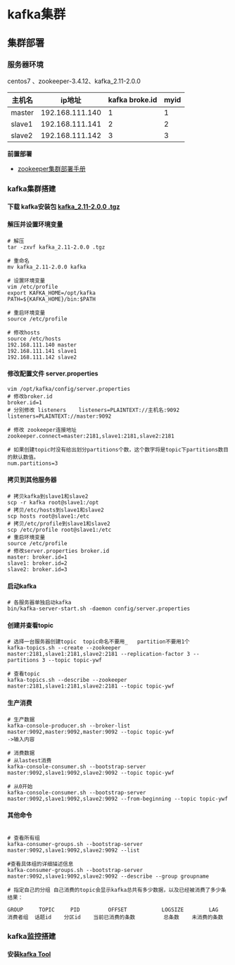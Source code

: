 # kafka集群

## 集群部署

### 服务器环境

centos7 、zookeeper-3.4.12、kafka_2.11-2.0.0

| 主机名 | ip地址          | kafka broke.id | myid |
| ------ | --------------- | -------------- | ---- |
| master | 192.168.111.140 | 1              | 1    |
| slave1 | 192.168.111.141 | 2              | 2    |
| slave2 | 192.168.111.142 | 3              | 3    |

**前置部署**

- [zookeeper集群部署手册](https://yweifeng.github.io/ywf-java-guide/doc/zookeeper/zookeeper集群部署.html)



### kafka集群搭建

#### 下载 kafka安装包   [kafka_2.11-2.0.0 .tgz](https://links.jianshu.com/go?to=https%3A%2F%2Fpan.baidu.com%2Fs%2F1Flc6qthv6p1Dqq7mEISyIA)



#### 解压并设置环境变量

```shell
# 解压
tar -zxvf kafka_2.11-2.0.0 .tgz

# 重命名
mv kafka_2.11-2.0.0 kafka

# 设置环境变量
vim /etc/profile
export KAFKA_HOME=/opt/kafka
PATH=${KAFKA_HOME}/bin:$PATH

# 重启环境变量
source /etc/profile

# 修改hosts
source /etc/hosts
192.168.111.140 master
192.168.111.141 slave1
192.168.111.142 slave2
```

#### 修改配置文件 server.properties 

```shell
vim /opt/kafka/config/server.properties
# 修改broker.id
broker.id=1
# 分別修改 listeners    listeners=PLAINTEXT://主机名:9092
listeners=PLAINTEXT://master:9092

# 修改 zookeeper连接地址
zookeeper.connect=master:2181,slave1:2181,slave2:2181

# 如果创建topic时没有给出划分partitions个数，这个数字将是topic下partitions数目的默认数值。
num.partitions=3
```

#### 拷贝到其他服务器

```shell
# 拷贝kafka到slave1和slave2
scp -r kafka root@slave1:/opt
# 拷贝/etc/hosts到slave1和slave2
scp hosts root@slave1:/etc
# 拷贝/etc/profile到slave1和slave2
scp /etc/profile root@slave1:/etc
# 重启环境变量
source /etc/profile
# 修改server.properties broker.id
master: broker.id=1
slave1: broker.id=2
slave2: broker.id=3
```

#### 启动kafka

```shell
# 各服务器单独启动kafka
bin/kafka-server-start.sh -daemon config/server.properties 
```

#### 创建并查看topic

```shell
# 选择一台服务器创建topic  topic命名不要用_   partition不要用1个
kafka-topics.sh --create --zookeeper master:2181,slave1:2181,slave2:2181 --replication-factor 3 --partitions 3 --topic topic-ywf

# 查看topic
kafka-topics.sh --describe --zookeeper master:2181,slave1:2181,slave2:2181 --topic topic-ywf
```

#### 生产消费

```shell
# 生产数据
kafka-console-producer.sh --broker-list master:9092,master:9092,master:9092 --topic topic-ywf
->输入内容

# 消费数据
# 从lastest消费
kafka-console-consumer.sh --bootstrap-server master:9092,slave1:9092,slave2:9092 --topic topic-ywf

# 从0开始
kafka-console-consumer.sh --bootstrap-server master:9092,slave1:9092,slave2:9092 --from-beginning --topic topic-ywf

```

#### 其他命令

```shell

# 查看所有组
kafka-consumer-groups.sh --bootstrap-server master:9092,slave1:9092,slave2:9092 --list 
 
#查看具体组的详细描述信息
kafka-consumer-groups.sh --bootstrap-server master:9092,slave1:9092,slave2:9092 --describe --group groupname
 
# 指定自己的分组 自己消费的topic会显示kafka总共有多少数据，以及已经被消费了多少条
结果：
 
GROUP     TOPIC     PID         OFFSET           LOGSIZE        LAG
消费者组  话题id    分区id    当前已消费的条数         总条数    未消费的条数
```



### kafka监控搭建

#### 安装[kafka Tool](http://www.kafkatool.com/download2/kafkatool_64bit.exe)

